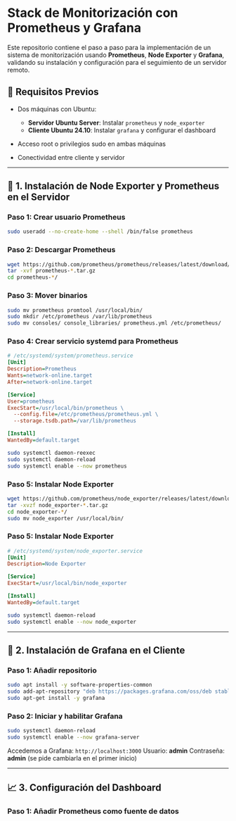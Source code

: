 # Stack de Monitorización con Prometheus y Grafana

Este repositorio contiene el paso a paso para la implementación de un sistema de monitorización usando **Prometheus**, **Node Exporter** y **Grafana**, validando su instalación y configuración para el seguimiento de un servidor remoto.

## 📌 Requisitos Previos

- Dos máquinas con Ubuntu:
  - **Servidor Ubuntu Server**: Instalar `prometheus` y `node_exporter`
  - **Cliente Ubuntu 24.10**: Instalar `grafana` y configurar el dashboard

- Acceso root o privilegios sudo en ambas máquinas
- Conectividad entre cliente y servidor

---

## 🔧 1. Instalación de Node Exporter y Prometheus en el Servidor

### Paso 1: Crear usuario Prometheus
```bash
sudo useradd --no-create-home --shell /bin/false prometheus
```

### Paso 2: Descargar Prometheus
```bash
wget https://github.com/prometheus/prometheus/releases/latest/download/prometheus-*.tar.gz
tar -xvf prometheus-*.tar.gz
cd prometheus-*/
```

### Paso 3: Mover binarios
```bash
sudo mv prometheus promtool /usr/local/bin/
sudo mkdir /etc/prometheus /var/lib/prometheus
sudo mv consoles/ console_libraries/ prometheus.yml /etc/prometheus/
```

### Paso 4: Crear servicio systemd para Prometheus
```ini
# /etc/systemd/system/prometheus.service
[Unit]
Description=Prometheus
Wants=network-online.target
After=network-online.target

[Service]
User=prometheus
ExecStart=/usr/local/bin/prometheus \
  --config.file=/etc/prometheus/prometheus.yml \
  --storage.tsdb.path=/var/lib/prometheus

[Install]
WantedBy=default.target
```

```bash
sudo systemctl daemon-reexec
sudo systemctl daemon-reload
sudo systemctl enable --now prometheus
```

### Paso 5: Instalar Node Exporter
```bash
wget https://github.com/prometheus/node_exporter/releases/latest/download/node_exporter-*.tar.gz
tar -xvzf node_exporter-*.tar.gz
cd node_exporter-*/
sudo mv node_exporter /usr/local/bin/
```

### Paso 5: Instalar Node Exporter
```ini
# /etc/systemd/system/node_exporter.service
[Unit]
Description=Node Exporter

[Service]
ExecStart=/usr/local/bin/node_exporter

[Install]
WantedBy=default.target
```

```bash
sudo systemctl daemon-reload
sudo systemctl enable --now node_exporter
```

---

## 🧭 2. Instalación de Grafana en el Cliente

### Paso 1: Añadir repositorio
```bash
sudo apt install -y software-properties-common
sudo add-apt-repository "deb https://packages.grafana.com/oss/deb stable main"
sudo apt-get install -y grafana
```

### Paso 2: Iniciar y habilitar Grafana
```bash
sudo systemctl daemon-reload
sudo systemctl enable --now grafana-server
```

Accedemos a Grafana: `http://localhost:3000`
Usuario: **admin**
Contraseña: **admin** (se pide cambiarla en el primer inicio)

---

## 📈 3. Configuración del Dashboard

### Paso 1: Añadir Prometheus como fuente de datos

















